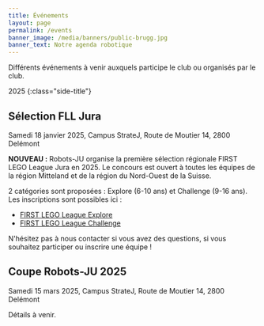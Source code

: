 ```yaml
---
title: Événements
layout: page
permalink: /events
banner_image: /media/banners/public-brugg.jpg
banner_text: Notre agenda robotique
---
```


Différents événements à venir auxquels participe le club ou organisés par le club.

2025
{:class="side-title"}

## Sélection FLL Jura

<i class="fa fa-calendar"></i> Samedi 18 janvier 2025, Campus StrateJ, Route de Moutier 14, 2800 Delémont

<b>NOUVEAU :</b> Robots-JU organise la première sélection régionale FIRST LEGO League Jura en 2025.
Le concours est ouvert à toutes les équipes de la région Mitteland et de la région du Nord-Ouest de la Suisse.

2 catégories sont proposées : Explore (6-10 ans) et Challenge (9-16 ans). Les inscriptions sont possibles ici :
-  <a href="https://www.first-lego-league.org/en/explore-2024-25/jura">FIRST LEGO League Explore</a>
-  <a href="https://www.first-lego-league.org/en/challenge-2024-25/jura">FIRST LEGO League Challenge</a>

N'hésitez pas à nous contacter si vous avez des questions, si vous souhaitez participer ou inscrire une équipe !

## Coupe Robots-JU 2025

<i class="fa fa-calendar"></i> Samedi 15 mars 2025, Campus StrateJ, Route de Moutier 14, 2800 Delémont

Détails à venir.
